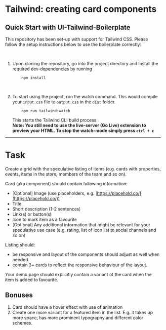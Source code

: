 # Tailwind: creating card components

## Quick Start with UI-Tailwind-Boilerplate

This repository has been set-up with support for Tailwind CSS. Please follow the setup instructions below to use the boilerplate correctly:

<br>

1. Upon cloning the repository, go into the project directory and Install the required dev-dependencies by running

   ```
       npm install
   ```

<br>

2.  To start using the project, run the watch command. This would compile your `input.css` file to `output.css` in the `dist` folder.

    ```
        npm run tailwind:watch
    ```

    This starts the Tailwind CLI build process<br>
    **Note: You still need to use the live-server (Go Live) extension to preview your HTML. To stop the watch-mode simply press `ctrl + c`**

---

# Task

Create a grid with the speculative listing of items (e.g. cards with properties, events, items in the store, members of the team and so on).

Card (aka component) should contain following information:

- [Optional] Image (use placeholders, e.g. [https://placehold.co/](https://placehold.co/))
- Title
- Short description (1-2 sentences)
- Link(s) or button(s)
- Icon to mark item as a favourite
- [Optional] Any additional information that might be relevant for your speculative use case (e.g. rating, list of icon list to social channels and so on)

Listing should:

- be responsive and layout of the components should adjust as well when needed.
- contain 3+ cards to reflect the responsive behaviour of the layout.

Your demo page should explicitly contain a variant of the card when the item is added to favourite.

## Bonuses

1. Card should have a hover effect with use of animation
2. Create one more variant for a featured item in the list. E.g. it takes up more space, has more prominent typography and different color schemes.
